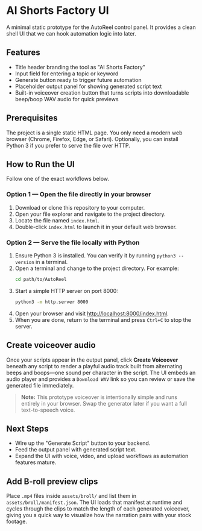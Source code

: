 # AI Shorts Factory UI

A minimal static prototype for the AutoReel control panel. It provides a clean shell UI that we can hook automation logic into later.

## Features

- Title header branding the tool as "AI Shorts Factory"
- Input field for entering a topic or keyword
- Generate button ready to trigger future automation
- Placeholder output panel for showing generated script text
- Built-in voiceover creation button that turns scripts into downloadable
  beep/boop WAV audio for quick previews

## Prerequisites

The project is a single static HTML page. You only need a modern web browser (Chrome, Firefox, Edge, or Safari). Optionally, you can install Python 3 if you prefer to serve the file over HTTP.

## How to Run the UI

Follow one of the exact workflows below.

### Option 1 — Open the file directly in your browser

1. Download or clone this repository to your computer.
2. Open your file explorer and navigate to the project directory.
3. Locate the file named `index.html`.
4. Double-click `index.html` to launch it in your default web browser.

### Option 2 — Serve the file locally with Python

1. Ensure Python 3 is installed. You can verify it by running `python3 --version` in a terminal.
2. Open a terminal and change to the project directory. For example:
   ```bash
   cd path/to/AutoReel
   ```
3. Start a simple HTTP server on port 8000:
   ```bash
   python3 -m http.server 8000
   ```
4. Open your browser and visit [http://localhost:8000/index.html](http://localhost:8000/index.html).
5. When you are done, return to the terminal and press `Ctrl+C` to stop the server.

## Create voiceover audio

Once your scripts appear in the output panel, click **Create Voiceover** beneath any
script to render a playful audio track built from alternating beeps and boops—one
sound per character in the script. The UI embeds an audio player and provides a
`Download WAV` link so you can review or save the generated file immediately.

> **Note:** This prototype voiceover is intentionally simple and runs entirely in your
> browser. Swap the generator later if you want a full text-to-speech voice.

## Next Steps

- Wire up the "Generate Script" button to your backend.
- Feed the output panel with generated script text.
- Expand the UI with voice, video, and upload workflows as automation features mature.

## Add B-roll preview clips

Place `.mp4` files inside `assets/broll/` and list them in
`assets/broll/manifest.json`. The UI loads that manifest at runtime and cycles
through the clips to match the length of each generated voiceover, giving you a
quick way to visualize how the narration pairs with your stock footage.
